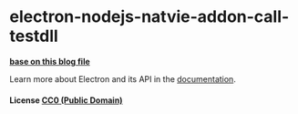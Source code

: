 # electron-nodejs-natvie-addon-call-testdll

**[base on this blog file](http://www.wy182000.com/2016/07/24/electron-%e9%80%9a%e8%bf%87nodejs-native-addon%e8%b0%83%e7%94%a8%e7%ac%ac%e4%b8%89%e6%96%b9dll/)**

Learn more about Electron and its API in the [documentation](http://electron.atom.io/docs/latest).

#### License [CC0 (Public Domain)](LICENSE.md)
